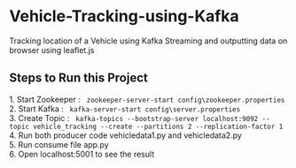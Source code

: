 # Vehicle-Tracking-using-Kafka
Tracking location of a Vehicle using Kafka Streaming and outputting data on browser using leaflet.js

## Steps to Run this Project
<p> 1. Start Zookeeper : <code> zookeeper-server-start config\zookeeper.properties </code> <br>
    2. Start Kafka     : <code> kafka-server-start config\server.properties </code> <br>
    3. Create Topic    : <code> kafka-topics --bootstrap-server localhost:9092 --topic vehicle_tracking --create --partitions 2 --replication-factor 1 </code> <br>
    4. Run both producer code vehicledata1.py and vehicledata2.py <br>
    5. Run consume file app.py <br>
    6. Open localhost:5001 to see the result <br>
    
